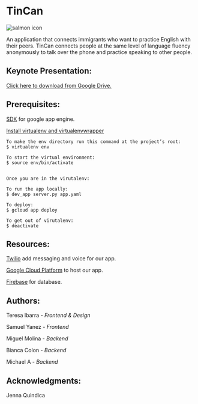 # TinCan
![salmon icon](https://user-images.githubusercontent.com/7967489/28243525-358c9394-6982-11e7-8734-1abe5466649b.png)

An application that connects immigrants who want to practice English with their peers.
TinCan connects people at the same level of language fluency anonymously to talk over the phone and practice speaking to other people.

## Keynote Presentation:
[Click here to download from Google Drive.](https://drive.google.com/file/d/0B4md_ooHpY8jMUFoX2JDSU9rcE0/view?usp=sharing)

## Prerequisites:

[SDK](https://cloud.google.com/sdk/docs/) for google app engine.

[Install virtualenv and virtualenvwrapper](http://exponential.io/blog/2015/02/10/install-virtualenv-and-virtualenvwrapper-on-mac-os-x/) 
```
To make the env directory run this command at the project’s root:
$ virtualenv env 

To start the virtual environment:
$ source env/bin/activate


Once you are in the virutalenv:

To run the app locally:
$ dev_app server.py app.yaml

To deploy:
$ gcloud app deploy

To get out of virutalenv: 
$ deactivate
```

## Resources:

[Twilio](https://www.twilio.com/what-is-cloud-communications?) add messaging and voice for our app.

[Google Cloud Platform](https://cloud.google.com/) to host our app.

[Firebase](https://firebase.google.com/) for database. 

## Authors:

Teresa Ibarra - _Frontend & Design_

Samuel Yanez - _Frontend_

Miguel Molina - _Backend_

Bianca Colon - _Backend_

Michael A - _Backend_

## Acknowledgments:
Jenna Quindica
